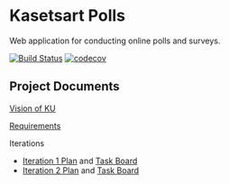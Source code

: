 # Kasetsart Polls

Web application for conducting online polls and surveys.

[![Build Status](https://travis-ci.com/nuttapol-kor/ku-polls.svg?branch=master)](https://travis-ci.com/nuttapol-kor/ku-polls)
[![codecov](https://codecov.io/gh/nuttapol-kor/ku-polls/branch/master/graph/badge.svg?token=D5AJ1F6GCP)](undefined)

## Project Documents

[Vision of KU](../../wiki/Vision%20Statement)

[Requirements](../../wiki/Requirements)

Iterations
* [Iteration 1 Plan](../../wiki/Iteration%201%20Plan) and [Task Board](../../projects/1)
* [Iteration 2 Plan](../../wiki/Iteration%202%20Plan) and [Task Board](../../projects/2)
